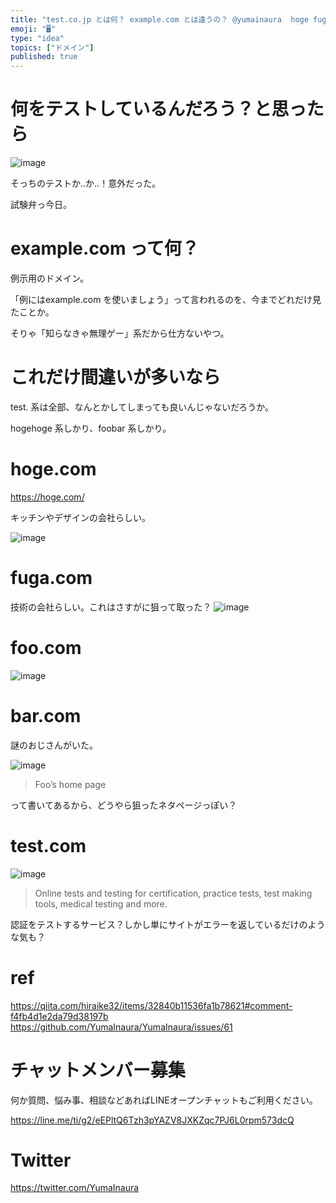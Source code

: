 ```yaml
---
title: "test.co.jp とは何？ example.com とは違うの？ @yumainaura  hoge fuga foo bar  も調べ"
emoji: "🖥"
type: "idea"
topics: ["ドメイン"]
published: true
---
```


# 何をテストしているんだろう？と思ったら

![image](https://user-images.githubusercontent.com/13635059/50546065-dc12e700-0c64-11e9-8c98-58aec2cbee41.png)

そっちのテストか‥か‥！意外だった。

試験弁っ今日。

# example.com って何？

例示用のドメイン。

「例にはexample.com を使いましょう」って言われるのを、今までどれだけ見たことか。

そりゃ「知らなきゃ無理ゲー」系だから仕方ないやつ。

# これだけ間違いが多いなら

test. 系は全部、なんとかしてしまっても良いんじゃないだろうか。

hogehoge 系しかり、foobar 系しかり。

# hoge.com

https://hoge.com/

キッチンやデザインの会社らしい。

![image](https://user-images.githubusercontent.com/13635059/50546077-27c59080-0c65-11e9-9147-7e40c61d1033.png)


# fuga.com

技術の会社らしい。これはさすがに狙って取った？
![image](https://user-images.githubusercontent.com/13635059/50546083-3ad86080-0c65-11e9-8a95-494f8fb2093c.png)

# foo.com

![image](https://user-images.githubusercontent.com/13635059/50546086-462b8c00-0c65-11e9-8941-ec1af402d453.png)

# bar.com

謎のおじさんがいた。

![image](https://user-images.githubusercontent.com/13635059/50546090-57749880-0c65-11e9-941d-ff7bc6ba3cdb.png)

>Foo’s home page

って書いてあるから、どうやら狙ったネタページっぽい？

# test.com

![image](https://user-images.githubusercontent.com/13635059/50546105-7ecb6580-0c65-11e9-8c3a-fdb98456f406.png)

>Online tests and testing for certification, practice tests, test making tools, medical testing and more.

認証をテストするサービス？しかし単にサイトがエラーを返しているだけのような気も？

# ref

https://qiita.com/hiraike32/items/32840b11536fa1b78621#comment-f4fb4d1e2da79d38197b
https://github.com/YumaInaura/YumaInaura/issues/61








<!-- Update From Qiita API -->

# チャットメンバー募集


何か質問、悩み事、相談などあればLINEオープンチャットもご利用ください。

https://line.me/ti/g2/eEPltQ6Tzh3pYAZV8JXKZqc7PJ6L0rpm573dcQ





# Twitter


https://twitter.com/YumaInaura


<!-- Update From Qiita API -->


